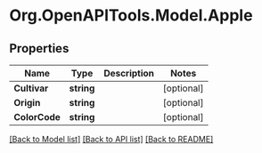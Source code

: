 # Org.OpenAPITools.Model.Apple

## Properties

Name | Type | Description | Notes
------------ | ------------- | ------------- | -------------
**Cultivar** | **string** |  | [optional] 
**Origin** | **string** |  | [optional] 
**ColorCode** | **string** |  | [optional] 

[[Back to Model list]](../README.md#documentation-for-models) [[Back to API list]](../README.md#documentation-for-api-endpoints) [[Back to README]](../README.md)

